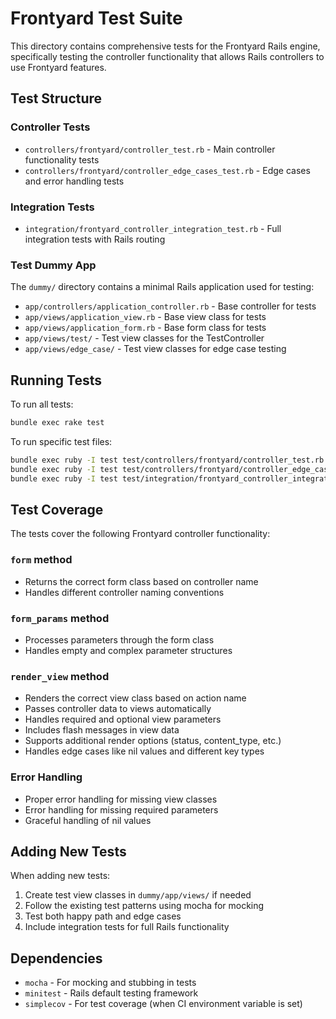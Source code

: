 # Frontyard Test Suite

This directory contains comprehensive tests for the Frontyard Rails engine, specifically testing the controller functionality that allows Rails controllers to use Frontyard features.

## Test Structure

### Controller Tests

- `controllers/frontyard/controller_test.rb` - Main controller functionality tests
- `controllers/frontyard/controller_edge_cases_test.rb` - Edge cases and error handling tests

### Integration Tests

- `integration/frontyard_controller_integration_test.rb` - Full integration tests with Rails routing

### Test Dummy App

The `dummy/` directory contains a minimal Rails application used for testing:

- `app/controllers/application_controller.rb` - Base controller for tests
- `app/views/application_view.rb` - Base view class for tests
- `app/views/application_form.rb` - Base form class for tests
- `app/views/test/` - Test view classes for the TestController
- `app/views/edge_case/` - Test view classes for edge case testing

## Running Tests

To run all tests:

```bash
bundle exec rake test
```

To run specific test files:

```bash
bundle exec ruby -I test test/controllers/frontyard/controller_test.rb
bundle exec ruby -I test test/controllers/frontyard/controller_edge_cases_test.rb
bundle exec ruby -I test test/integration/frontyard_controller_integration_test.rb
```

## Test Coverage

The tests cover the following Frontyard controller functionality:

### `form` method
- Returns the correct form class based on controller name
- Handles different controller naming conventions

### `form_params` method
- Processes parameters through the form class
- Handles empty and complex parameter structures

### `render_view` method
- Renders the correct view class based on action name
- Passes controller data to views automatically
- Handles required and optional view parameters
- Includes flash messages in view data
- Supports additional render options (status, content_type, etc.)
- Handles edge cases like nil values and different key types

### Error Handling
- Proper error handling for missing view classes
- Error handling for missing required parameters
- Graceful handling of nil values

## Adding New Tests

When adding new tests:

1. Create test view classes in `dummy/app/views/` if needed
2. Follow the existing test patterns using mocha for mocking
3. Test both happy path and edge cases
4. Include integration tests for full Rails functionality

## Dependencies

- `mocha` - For mocking and stubbing in tests
- `minitest` - Rails default testing framework
- `simplecov` - For test coverage (when CI environment variable is set) 
